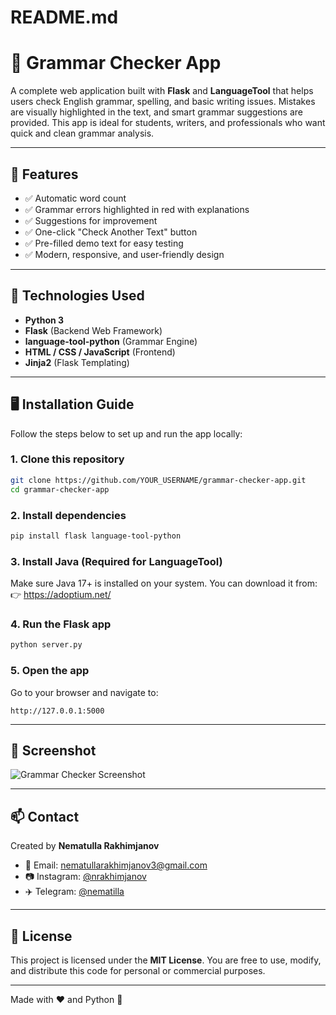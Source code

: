 # README.md

# 📝 Grammar Checker App

A complete web application built with **Flask** and **LanguageTool** that helps users check English grammar, spelling, and basic writing issues. Mistakes are visually highlighted in the text, and smart grammar suggestions are provided. This app is ideal for students, writers, and professionals who want quick and clean grammar analysis.

---

## 🚀 Features

- ✅ Automatic word count
- ✅ Grammar errors highlighted in red with explanations
- ✅ Suggestions for improvement
- ✅ One-click "Check Another Text" button
- ✅ Pre-filled demo text for easy testing
- ✅ Modern, responsive, and user-friendly design

---

## 🔧 Technologies Used

- **Python 3**
- **Flask** (Backend Web Framework)
- **language-tool-python** (Grammar Engine)
- **HTML / CSS / JavaScript** (Frontend)
- **Jinja2** (Flask Templating)

---

## 🖥️ Installation Guide

Follow the steps below to set up and run the app locally:

### 1. Clone this repository

```bash
git clone https://github.com/YOUR_USERNAME/grammar-checker-app.git
cd grammar-checker-app
```

### 2. Install dependencies

```bash
pip install flask language-tool-python
```

### 3. Install Java (Required for LanguageTool)

Make sure Java 17+ is installed on your system.
You can download it from:
👉 https://adoptium.net/

### 4. Run the Flask app

```bash
python server.py
```

### 5. Open the app

Go to your browser and navigate to:
```
http://127.0.0.1:5000
```

---

## 📸 Screenshot

![Grammar Checker Screenshot]([https://via.placeholder.com/800x400.png?text=Screenshot+Coming+Soon](https://ibb.co/jkp2L8YG))


---

## 📫 Contact

Created by **Nematulla Rakhimjanov**

- 📧 Email: [nematullarakhimjanov3@gmail.com](mailto:nematullarakhimjanov3@gmail.com)
- 📷 Instagram: [@nrakhimjanov](https://www.instagram.com/nrakhimjanov/)
- ✈️ Telegram: [@nematilla](https://t.me/nematilla)

---

## 📄 License

This project is licensed under the **MIT License**. You are free to use, modify, and distribute this code for personal or commercial purposes.

---

Made with ❤️ and Python 🐍
